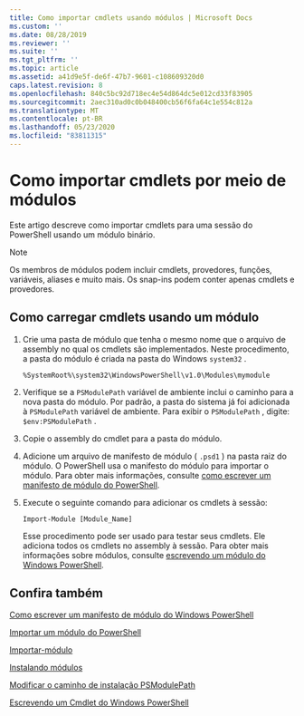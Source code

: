 ```yaml
---
title: Como importar cmdlets usando módulos | Microsoft Docs
ms.custom: ''
ms.date: 08/28/2019
ms.reviewer: ''
ms.suite: ''
ms.tgt_pltfrm: ''
ms.topic: article
ms.assetid: a41d9e5f-de6f-47b7-9601-c108609320d0
caps.latest.revision: 8
ms.openlocfilehash: 840c5bc92d718ec4e54d864dc5e012cd33f83905
ms.sourcegitcommit: 2aec310ad0c0b048400cb56f6fa64c1e554c812a
ms.translationtype: MT
ms.contentlocale: pt-BR
ms.lasthandoff: 05/23/2020
ms.locfileid: "83811315"
---
```

# <a name="how-to-import-cmdlets-using-modules"></a>Como importar cmdlets por meio de módulos

Este artigo descreve como importar cmdlets para uma sessão do PowerShell usando um módulo binário.

> [!NOTE]
> Os membros de módulos podem incluir cmdlets, provedores, funções, variáveis, aliases e muito mais. Os snap-ins podem conter apenas cmdlets e provedores.

## <a name="how-to-load-cmdlets-using-a-module"></a>Como carregar cmdlets usando um módulo

1. Crie uma pasta de módulo que tenha o mesmo nome que o arquivo de assembly no qual os cmdlets são implementados. Neste procedimento, a pasta do módulo é criada na pasta do Windows `system32` .

   `%SystemRoot%\system32\WindowsPowerShell\v1.0\Modules\mymodule`

1. Verifique se a `PSModulePath` variável de ambiente inclui o caminho para a nova pasta do módulo. Por padrão, a pasta do sistema já foi adicionada à `PSModulePath` variável de ambiente. Para exibir o `PSModulePath` , digite: `$env:PSModulePath` .

1. Copie o assembly do cmdlet para a pasta do módulo.

1. Adicione um arquivo de manifesto de módulo ( `.psd1` ) na pasta raiz do módulo. O PowerShell usa o manifesto do módulo para importar o módulo. Para obter mais informações, consulte [como escrever um manifesto de módulo do PowerShell](../module/how-to-write-a-powershell-module-manifest.md).

1. Execute o seguinte comando para adicionar os cmdlets à sessão:

   `Import-Module [Module_Name]`

   Esse procedimento pode ser usado para testar seus cmdlets. Ele adiciona todos os cmdlets no assembly à sessão. Para obter mais informações sobre módulos, consulte [escrevendo um módulo do Windows PowerShell](../module/writing-a-windows-powershell-module.md).

## <a name="see-also"></a>Confira também

[Como escrever um manifesto de módulo do Windows PowerShell](../module/how-to-write-a-powershell-module-manifest.md)

[Importar um módulo do PowerShell](../module/importing-a-powershell-module.md)

[Importar-módulo](/powershell/module/Microsoft.PowerShell.Core/Import-Module)

[Instalando módulos](../module/installing-a-powershell-module.md)

[Modificar o caminho de instalação PSModulePath](../module/modifying-the-psmodulepath-installation-path.md)

[Escrevendo um Cmdlet do Windows PowerShell](../cmdlet/cmdlet-overview.md)
